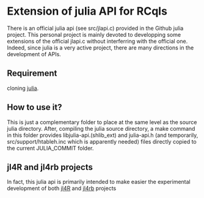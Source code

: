 # Extension of julia API for RCqls

There is an official julia api (see src/jlapi.c) provided in the Github julia project. This personal project is mainly devoted to
developping some extensions  of the official jlapi.c without interferring with the official one. Indeed, since julia is a very active project, there are many directions in the development of APIs.

## Requirement

cloning [julia](https://github.com/JuliaLang/julia). 

## How to use it?

This is just a complementary folder to place at the same level as the source julia directory. 
After, compiling the julia source directory, a make command in this folder provides 
libjulia-api.(shlib_ext) and julia-api.h  (and temporarily, src/support/htableh.inc which is apparently needed) 
files directly copied to the current JULIA_COMMIT folder.

## jl4R and jl4rb projects

In fact, this julia api is primarily intended to make easier the experimental development of 
both [jl4R](https://github.com/rcqls/jl4R) and [jl4rb](https://github.com/rcqls/jl4rb) projects
